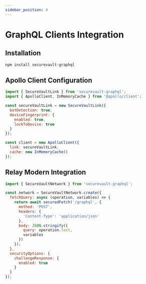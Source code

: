 ```yaml
---
sidebar_position: 4
---
```


# GraphQL Clients Integration

## Installation
```bash
npm install securevault-graphql
```

## Apollo Client Configuration
```javascript
import { SecureVaultLink } from 'securevault-graphql';
import { ApolloClient, InMemoryCache } from '@apollo/client';

const secureVaultLink = new SecureVaultLink({
  botDetection: true,
  deviceFingerprint: {
    enabled: true,
    lockToDevice: true
  }
});

const client = new ApolloClient({
  link: secureVaultLink,
  cache: new InMemoryCache()
});
```

## Relay Modern Integration
```javascript
import { SecureVaultNetwork } from 'securevault-graphql';

const network = SecureVaultNetwork.create({
  fetchQuery: async (operation, variables) => {
    return await securedFetch('/graphql', {
      method: 'POST',
      headers: {
        'Content-Type': 'application/json'
      },
      body: JSON.stringify({
        query: operation.text,
        variables
      })
    });
  },
  securityOptions: {
    challengeResponse: {
      enabled: true
    }
  }
});
```
